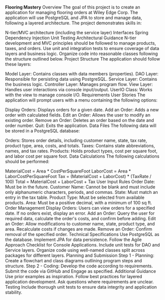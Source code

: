 **Flooring Mastery**
Overview
The goal of this project is to create an application for managing flooring orders at Wiley Edge Corp. The application will use PostgreSQL and JPA to store and manage data, following a layered architecture. The project demonstrates skills in:

N-tier/MVC architecture (including the service layer)
Interfaces
Spring Dependency Injection
Unit Testing
Architectural Guidance
N-tier development and MVC principles should be followed to manage products, taxes, and orders.
Use unit and integration tests to ensure coverage of data layers and business logic.
Organize code into reasonable classes following the structure outlined below.
Project Structure
The application should follow these layers:

Model Layer: Contains classes with data members (properties).
DAO Layer: Responsible for persisting data using PostgreSQL.
Service Layer: Contains the business logic.
Controller Layer: Manages program flow.
View Layer: Handles user interactions via console input/output.
UserIO Class: Works with the view to manage console I/O.
Requirements
User Stories
The application will prompt users with a menu containing the following options:

Display Orders: Displays orders for a given date.
Add an Order: Adds a new order with calculated fields.
Edit an Order: Allows the user to modify an existing order.
Remove an Order: Deletes an order based on the date and order number.
Quit: Exits the application.
Data Files
The following data will be stored in a PostgreSQL database:

Orders: Stores order details, including customer name, state, tax rate, product type, area, costs, and totals.
Taxes: Contains state abbreviations, names, and tax rates.
Products: Holds product types, cost per square foot, and labor cost per square foot.
Data Calculations
The following calculations should be performed:

MaterialCost = Area * CostPerSquareFoot
LaborCost = Area * LaborCostPerSquareFoot
Tax = (MaterialCost + LaborCost) * (TaxRate / 100)
Total = MaterialCost + LaborCost + Tax
User Input Rules
Order Date: Must be in the future.
Customer Name: Cannot be blank and must include only alphanumeric characters, periods, and commas.
State: Must match an entry in the tax table.
Product Type: Must be selected from available products.
Area: Must be a positive decimal, with a minimum of 100 sq ft.
Order Management
Display Orders: Users can view orders for a specified date. If no orders exist, display an error.
Add an Order: Query the user for required data, calculate the order's costs, and confirm before adding.
Edit an Order: Allow modifications to customer name, state, product type, and area. Recalculate costs if changes are made.
Remove an Order: Confirm removal of the specified order.
Technical Specifications
Use PostgreSQL as the database.
Implement JPA for data persistence.
Follow the Agile Approach Checklist for Console Applications.
Include unit tests for DAO and Service layers.
Organize code using well-named classes split across packages for different layers.
Planning and Submission
Step 1 - Planning: Create a flowchart and class diagrams outlining program steps and structure.
Step 2 - Coding: Develop the code according to requirements. Submit the code via GitHub and Engage as specified.
Additional Guidance
Use prior examples as inspiration.
Follow best practices for layered application development.
Ask questions where requirements are unclear.
Testing
Include thorough unit tests to ensure data integrity and application stability.